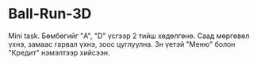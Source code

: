 # Ball-Run-3D
Mini task. Бөмбөгийг "A", "D" үсгээр 2 тийш хөдөлгөнө. Саад мөргөвөл үхнэ, замаас гарвал үхнэ, зоос цуглуулна. 3н үетэй "Меню" болон "Кредит" нэмэлтээр хийсээн. 
